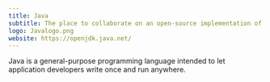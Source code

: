 ```yaml
---
title: Java
subtitle: The place to collaborate on an open-source implementation of the Java Platform, Standard Edition, and related projects.
logo: Javalogo.png
website: https://openjdk.java.net/
---
```


Java is a general-purpose programming language intended to let application developers write once and run anywhere.